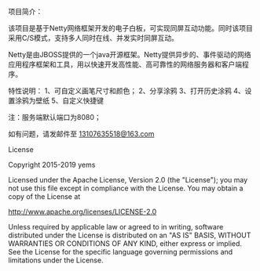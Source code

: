 

项目简介：

该项目是基于Netty网络框架开发的电子白板，可实现同屏互动功能。同时该项目采用C/S模式，支持多人同时在线、并发实时同屏互动。
    
Netty是由JBOSS提供的一个java开源框架。Netty提供异步的、事件驱动的网络应用程序框架和工具，用以快速开发高性能、高可靠性的网络服务器和客户端程序。


特性说明：
1、可自定义画笔尺寸和颜色；
2、分享涂鸦
3、打开历史涂鸦
4、设置涂鸦为壁纸
5、自定义快捷键


注：服务端默认端口为8080；

如有问题，请发邮件至 13107635518@163.com

License

Copyright 2015-2019 yems

Licensed under the Apache License, Version 2.0 (the "License");
you may not use this file except in compliance with the License.
You may obtain a copy of the License at

   http://www.apache.org/licenses/LICENSE-2.0

Unless required by applicable law or agreed to in writing, software
distributed under the License is distributed on an "AS IS" BASIS,
WITHOUT WARRANTIES OR CONDITIONS OF ANY KIND, either express or implied.
See the License for the specific language governing permissions and
limitations under the License.